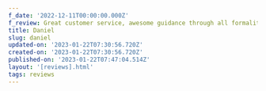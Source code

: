 ```yaml
---
f_date: '2022-12-11T00:00:00.000Z'
f_review: Great customer service, awesome guidance through all formalities.
title: Daniel
slug: daniel
updated-on: '2023-01-22T07:30:56.720Z'
created-on: '2023-01-22T07:30:56.720Z'
published-on: '2023-01-22T07:47:04.514Z'
layout: '[reviews].html'
tags: reviews
---
```



